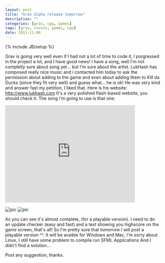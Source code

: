 ```yaml
---
layout: post
title: "Grav alpha release tomorrow"
description: ""
categories: [grav, cpp, games] 
tags: [grav, vvvvvv, games, cpp]
date: 2011-11-06
---
```

{% include JB/setup %}

Grav is going very well even if I had not a lot of time to code it, I porgressed in the project a lot, and I have good news! I have a song, well I'm not completly sure about song yet... but I'm sure about the artist. LukHash has composed really nice music and i contacted him today to ask the permission about adding to the game and even about adding them to Kill da Ducks (since they fit very well) and guess what... he is ok! He was very kind and answer fast my petition, I liked that. Here is his website: http://www.lukhash.com It's a very polished flash-based website, you should check it. The song i'm going to use is that one:

<iframe width="420" height="315" src="http://www.youtube.com/embed/e8r5DpDN_Aw?rel=0" frameborder="0" allowfullscreen="true"> </iframe>

![pic]({{site.url}}/img/posts/grav/pic007.png)
![pic]({{site.url}}/img/posts/grav/pic008.png)

As you can see it's almost complete, (for a playable version). I need to do an update checker (easy and fast) and a text showing you highscore on the game screen, that's all! So I'm pretty sure that tomorrow I will post a playable version ^^. It will be avaible for Windows and Mac, I'm sorry about Linux, I still have some problem to compile run SFML Applications And I didn't find a solution...

Post any suggestion, thanks.
